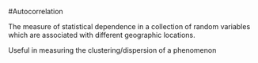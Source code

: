 #Autocorrelation

The measure of statistical dependence in a collection of random variables which are associated with different geographic locations.

Useful in measuring the clustering/dispersion of a phenomenon
